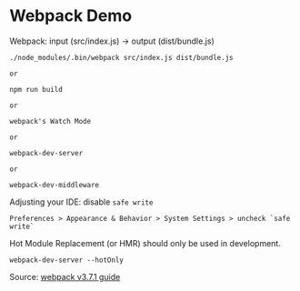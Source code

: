 # Webpack Demo

Webpack: input (src/index.js) -> output (dist/bundle.js)

    ./node_modules/.bin/webpack src/index.js dist/bundle.js

    or

    npm run build

    or

    webpack's Watch Mode

    or

    webpack-dev-server

    or

    webpack-dev-middleware

Adjusting your IDE: disable `safe write`

    Preferences > Appearance & Behavior > System Settings > uncheck `safe write`

Hot Module Replacement (or HMR) should only be used in development.

    webpack-dev-server --hotOnly


Source: [webpack v3.7.1 guide](https://webpack.js.org/guides/)